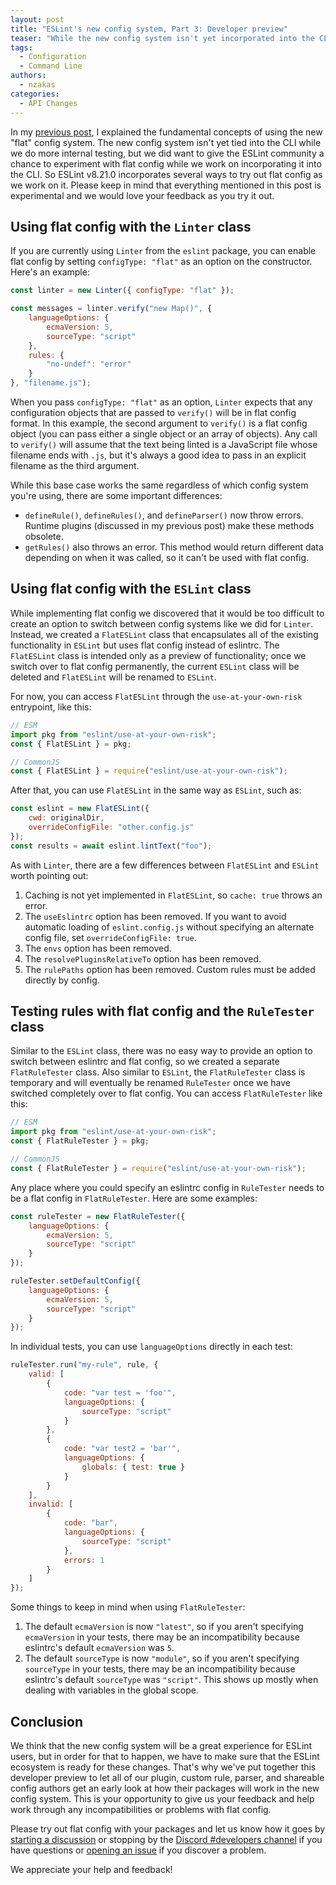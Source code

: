 ```yaml
---
layout: post
title: "ESLint's new config system, Part 3: Developer preview"
teaser: "While the new config system isn't yet incorporated into the CLI, it is available via API for developers to test."
tags:
  - Configuration
  - Command Line
authors:
  - nzakas
categories:
  - API Changes
---
```


In my [previous post](https://eslint.org/blog/2022/08/new-config-system-part-2/), I explained the fundamental concepts of using the new "flat" config system. The new config system isn't yet tied into the CLI while we do more internal testing, but we did want to give the ESLint community a chance to experiment with flat config while we work on incorporating it into the CLI. So ESLint v8.21.0 incorporates several ways to try out flat config as we work on it. Please keep in mind that everything mentioned in this post is experimental and we would love your feedback as you try it out.

## Using flat config with the `Linter` class

If you are currently using `Linter` from the `eslint` package, you can enable flat config by setting `configType: "flat"` as an option on the constructor. Here's an example:

```js
const linter = new Linter({ configType: "flat" });

const messages = linter.verify("new Map()", {
    languageOptions: {
        ecmaVersion: 5,
        sourceType: "script"
    },
    rules: {
        "no-undef": "error"
    }
}, "filename.js");
```

When you pass `configType: "flat"` as an option, `Linter` expects that any configuration objects that are passed to `verify()` will be in flat config format. In this example, the second argument to `verify()` is a flat config object (you can pass either a single object or an array of objects). Any call to `verify()` will assume that the text being linted is a JavaScript file whose filename ends with `.js`, but it's always a good idea to pass in an explicit filename as the third argument.

While this base case works the same regardless of which config system you're using, there are some important differences:

* `defineRule()`, `defineRules()`, and `defineParser()` now throw errors. Runtime plugins (discussed in my previous post) make these methods obsolete.
* `getRules()` also throws an error. This method would return different data depending on when it was called, so it can't be used with flat config.

## Using flat config with the `ESLint` class

While implementing flat config we discovered that it would be too difficult to create an option to switch between config systems like we did for `Linter`. Instead, we created a `FlatESLint` class that encapsulates all of the existing functionality in `ESLint` but uses flat config instead of eslintrc. The `FlatESLint` class is intended only as a preview of functionality; once we switch over to flat config permanently, the current `ESLint` class will be deleted and `FlatESLint` will be renamed to `ESLint`.

For now, you can access `FlatESLint` through the `use-at-your-own-risk` entrypoint, like this:

```js
// ESM
import pkg from "eslint/use-at-your-own-risk";
const { FlatESLint } = pkg;

// CommonJS
const { FlatESLint } = require("eslint/use-at-your-own-risk");
```

After that, you can use `FlatESLint` in the same way as `ESLint`, such as:

```js
const eslint = new FlatESLint({
    cwd: originalDir,
    overrideConfigFile: "other.config.js"
});
const results = await eslint.lintText("foo");
```

As with `Linter`, there are a few differences between `FlatESLint` and `ESLint` worth pointing out:

1. Caching is not yet implemented in `FlatESLint`, so `cache: true` throws an error.
1. The `useEslintrc` option has been removed. If you want to avoid automatic loading of `eslint.config.js` without specifying an alternate config file, set `overrideConfigFile: true`.
1. The `envs` option has been removed.
1. The `resolvePluginsRelativeTo` option has been removed.
1. The `rulePaths` option has been removed. Custom rules must be added directly by config.

## Testing rules with flat config and the `RuleTester` class

Similar to the `ESLint` class, there was no easy way to provide an option to switch between eslintrc and flat config, so we created a separate `FlatRuleTester` class. Also similar to `ESLint`, the `FlatRuleTester` class is temporary and will eventually be renamed `RuleTester` once we have switched completely over to flat config. You can access `FlatRuleTester` like this:

```js
// ESM
import pkg from "eslint/use-at-your-own-risk";
const { FlatRuleTester } = pkg;

// CommonJS
const { FlatRuleTester } = require("eslint/use-at-your-own-risk");
```

Any place where you could specify an eslintrc config in `RuleTester` needs to be a flat config in `FlatRuleTester`. Here are some examples:

```js
const ruleTester = new FlatRuleTester({
    languageOptions: {
        ecmaVersion: 5,
        sourceType: "script"
    }
});

ruleTester.setDefaultConfig({
    languageOptions: {
        ecmaVersion: 5,
        sourceType: "script"
    }
});
```

In individual tests, you can use `languageOptions` directly in each test:

```js
ruleTester.run("my-rule", rule, {
    valid: [
        {
            code: "var test = 'foo'",
            languageOptions: {
                sourceType: "script"
            }
        },
        {
            code: "var test2 = 'bar'",
            languageOptions: {
                globals: { test: true }
            }
        }
    ],
    invalid: [
        {
            code: "bar",
            languageOptions: {
                sourceType: "script"
            },
            errors: 1
        }
    ]
});
```

Some things to keep in mind when using `FlatRuleTester`:

1. The default `ecmaVersion` is now `"latest"`, so if you aren't specifying `ecmaVersion` in your tests, there may be an incompatibility because eslintrc's default `ecmaVersion` was `5`.
1. The default `sourceType` is now `"module"`, so if you aren't specifying `sourceType` in your tests, there may be an incompatibility because eslintrc's default `sourceType` was `"script"`. This shows up mostly when dealing with variables in the global scope.

## Conclusion

We think that the new config system will be a great experience for ESLint users, but in order for that to happen, we have to make sure that the ESLint ecosystem is ready for these changes. That's why we've put together this developer preview to let all of our plugin, custom rule, parser, and shareable config authors get an early look at how their packages will work in the new config system. This is your opportunity to give us your feedback and help work through any incompatibilities or problems with flat config.

Please try out flat config with your packages and let us know how it goes by [starting a discussion](https://github.com/eslint/eslint/discussions/new) or stopping by the [Discord #developers channel](https://eslint.org/chat) if you have questions or [opening an issue](https://github.com/eslint/eslint/issues/new) if you discover a problem.

We appreciate your help and feedback!

